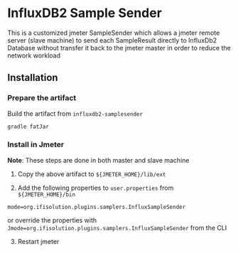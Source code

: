 # InfluxDB2 Sample Sender

This is a customized jmeter SampleSender which allows a jmeter remote server (slave machine)
to send each SampleResult directly to InfluxDb2 Database without transfer it back to
the jmeter master in order to reduce the network workload

## Installation

### Prepare the artifact

Build the artifact from `influxdb2-samplesender` 

```bash
gradle fatJar
```

### Install in Jmeter

**Note**: These steps are done in both master and slave machine

1. Copy the above artifact to `${JMETER_HOME}/lib/ext` 

2. Add the following properties to `user.properties` from `${JMETER_HOME}/bin`

```properties
mode=org.ifisolution.plugins.samplers.InfluxSampleSender
```

or override the properties with `Jmode=org.ifisolution.plugins.samplers.InfluxSampleSender` from the CLI

3. Restart jmeter 